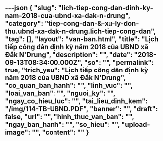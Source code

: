---json
{
    "slug": "lich-tiep-cong-dan-dinh-ky-nam-2018-cua-ubnd-xa-dak-n-drung",
    "category": "tiep-cong-dan-&-xu-ly-don-thu.ubnd-xa-dak-n-drung.lich-tiep-cong-dan",
    "tag": [],
    "layout": "van-ban.html",
    "title": "Lịch tiếp công dân định kỳ năm 2018 của UBND xã Đắk N'Drung",
    "description": "",
    "date": "2018-09-13T08:34:00.000Z",
    "so": "",
    "permalink": true,
    "trich_yeu": "Lịch tiếp công dân định kỳ năm 2018 của UBND xã Đắk N'Drung",
    "co_quan_ban_hanh": "",
    "linh_vuc": "",
    "loai_van_ban": "",
    "nguoi_ky": "",
    "ngay_co_hieu_luc": "",
    "tai_lieu_dinh_kem": "/img/114-TB-UBND.PDF",
    "banner": "",
    "draft": false,
    "url": "",
    "hinh_thuc_van_ban": "",
    "ngay_ban_hanh": "",
    "so_hieu": "",
    "upload-image": "",
    "__content__": ""
}
---
